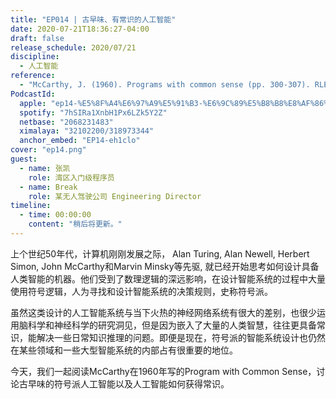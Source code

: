 ```yaml
---
title: "EP014 | 古早味、有常识的人工智能"
date: 2020-07-21T18:36:27-04:00
draft: false
release_schedule: 2020/07/21
discipline:
  - 人工智能
reference:
  - "McCarthy, J. (1960). Programs with common sense (pp. 300-307). RLE and MIT computation center."
PodcastId:
  apple: "ep14-%E5%8F%A4%E6%97%A9%E5%91%B3-%E6%9C%89%E5%B8%B8%E8%AF%86%E7%9A%84%E4%BA%BA%E5%B7%A5%E6%99%BA%E8%83%BD/id1490374590?i=1000485589143"
  spotify: "7hSIRa1XnbH1Px6LZk5Y2Z"
  netbase: "2068231483"
  ximalaya: "32102200/318973344"
  anchor_embed: "EP14-eh1clo"
cover: "ep14.png"
guest:
  - name: 张凯
    role: 湾区入门级程序员
  - name: Break
    role: 某无人驾驶公司 Engineering Director
timeline:
  - time: 00:00:00
    content: "稍后将更新。"
---
```


上个世纪50年代，计算机刚刚发展之际， Alan Turing, Alan Newell, Herbert Simon, John McCarthy和Marvin Minsky等先驱, 就已经开始思考如何设计具备人类智能的机器。他们受到了数理逻辑的深远影响，在设计智能系统的过程中大量使用符号逻辑，人为寻找和设计智能系统的决策规则，史称符号派。

虽然这类设计的人工智能系统与当下火热的神经网络系统有很大的差别，也很少运用脑科学和神经科学的研究洞见，但是因为嵌入了大量的人类智慧，往往更具备常识，能解决一些日常知识推理的问题。即便是现在，符号派的智能系统设计也仍然在某些领域和一些大型智能系统的内部占有很重要的地位。

今天，我们一起阅读McCarthy在1960年写的Program with Common Sense，讨论古早味的符号派人工智能以及人工智能如何获得常识。
